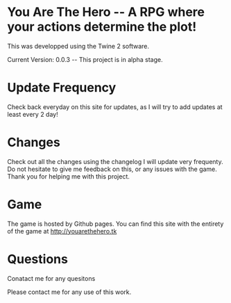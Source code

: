 # You Are The Hero --  A RPG where your actions determine the plot!

This was developped using the Twine 2 software.

Current Version: 0.0.3 -- This project is in alpha stage.

# Update Frequency
Check back everyday on this site for updates, as I will try to add updates at least every 2 day!

# Changes

Check out all the changes using the changelog I will update very frequenty.
Do not hesitate to give me feedback on this, or any issues with the game. Thank you for helping me with this project.
 
# Game

The game is hosted by Github pages. You can find this site with the entirety of the game at http://youarethehero.tk
 
# Questions
 
 Conatact me for any quesitons
 
 Please contact me for any use of this work.
 
 

